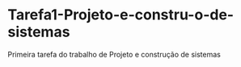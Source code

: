 # Tarefa1-Projeto-e-constru-o-de-sistemas
Primeira tarefa do trabalho de Projeto e construção de sistemas
